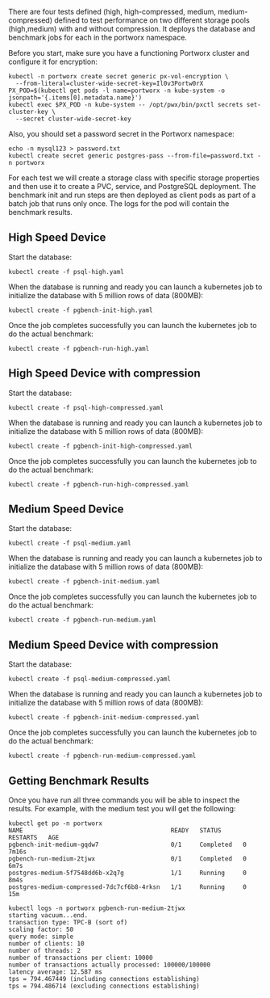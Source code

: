 There are four tests defined (high, high-compressed, medium, medium-compressed) defined to test performance on two different storage pools (high,medium) with and without compression. It deploys the database and benchmark jobs for each in the portworx namespace.

Before you start, make sure you have a functioning Portworx cluster and configure it for encryption:
```
kubectl -n portworx create secret generic px-vol-encryption \
  --from-literal=cluster-wide-secret-key=Il0v3Portw0rX
PX_POD=$(kubectl get pods -l name=portworx -n kube-system -o jsonpath='{.items[0].metadata.name}')
kubectl exec $PX_POD -n kube-system -- /opt/pwx/bin/pxctl secrets set-cluster-key \
  --secret cluster-wide-secret-key
```
Also, you should set a password secret in the Portworx namespace:
```
echo -n mysql123 > password.txt
kubectl create secret generic postgres-pass --from-file=password.txt -n portworx
```

For each test we will create a storage class with specific storage properties and then use it to create a PVC, service, and PostgreSQL deployment. The benchmark init and run steps are then deployed as client pods as part of a batch job that runs only once. The logs for the pod will contain the benchmark results.

## High Speed Device
Start the database:
```
kubectl create -f psql-high.yaml
```
When the database is running and ready you can launch a kubernetes job to initialize the database with 5 million rows of data (800MB):
```
kubectl create -f pgbench-init-high.yaml
````
Once the job completes successfully you can launch the kubernetes job to do the actual benchmark:
```
kubectl create -f pgbench-run-high.yaml
```

## High Speed Device with compression
Start the database:
```
kubectl create -f psql-high-compressed.yaml
```
When the database is running and ready you can launch a kubernetes job to initialize the database with 5 million rows of data (800MB):
```
kubectl create -f pgbench-init-high-compressed.yaml
````
Once the job completes successfully you can launch the kubernetes job to do the actual benchmark:
```
kubectl create -f pgbench-run-high-compressed.yaml
```

## Medium Speed Device
Start the database:
```
kubectl create -f psql-medium.yaml
```
When the database is running and ready you can launch a kubernetes job to initialize the database with 5 million rows of data (800MB):
```
kubectl create -f pgbench-init-medium.yaml
````
Once the job completes successfully you can launch the kubernetes job to do the actual benchmark:
```
kubectl create -f pgbench-run-medium.yaml
```

## Medium Speed Device with compression
Start the database:
```
kubectl create -f psql-medium-compressed.yaml
```
When the database is running and ready you can launch a kubernetes job to initialize the database with 5 million rows of data (800MB):
```
kubectl create -f pgbench-init-medium-compressed.yaml
````
Once the job completes successfully you can launch the kubernetes job to do the actual benchmark:
```
kubectl create -f pgbench-run-medium-compressed.yaml
```

## Getting Benchmark Results
Once you have run all three commands you will be able to inspect the results. For example, with the medium test you will get the following:
```
kubectl get po -n portworx
NAME                                         READY   STATUS      RESTARTS   AGE
pgbench-init-medium-gqdw7                    0/1     Completed   0          7m16s
pgbench-run-medium-2tjwx                     0/1     Completed   0          6m7s
postgres-medium-5f7548dd6b-x2q7g             1/1     Running     0          8m4s
postgres-medium-compressed-7dc7cf6b8-4rksn   1/1     Running     0          15m

kubectl logs -n portworx pgbench-run-medium-2tjwx
starting vacuum...end.
transaction type: TPC-B (sort of)
scaling factor: 50
query mode: simple
number of clients: 10
number of threads: 2
number of transactions per client: 10000
number of transactions actually processed: 100000/100000
latency average: 12.587 ms
tps = 794.467449 (including connections establishing)
tps = 794.486714 (excluding connections establishing)
```
